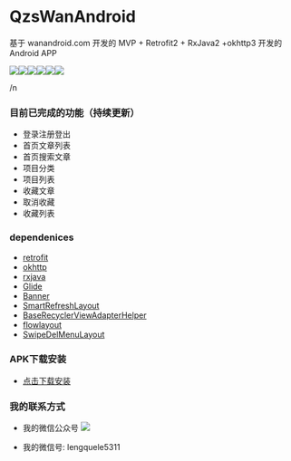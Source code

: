 # QzsWanAndroid
基于 wanandroid.com 开发的 MVP + Retrofit2 + RxJava2 +okhttp3 开发的 Android APP

![](https://github.com/javaexception/QzsWanAndroid/blob/master/gif/ic6.gif)![](https://github.com/javaexception/QzsWanAndroid/blob/master/gif/ic11.jpg)![](https://github.com/javaexception/QzsWanAndroid/blob/master/gif/ic2.jpg)![](https://github.com/javaexception/QzsWanAndroid/blob/master/gif/ic3.jpg)![](https://github.com/javaexception/QzsWanAndroid/blob/master/gif/ic4.jpg)![](https://github.com/javaexception/QzsWanAndroid/blob/master/gif/ic5.jpg)

/n
### 目前已完成的功能（持续更新）

- 登录注册登出
- 首页文章列表
- 首页搜索文章
- 项目分类
- 项目列表
- 收藏文章
- 取消收藏
- 收藏列表

### dependenices

- [retrofit](https://github.com/square/retrofit)
- [okhttp](https://github.com/square/okhttp)
- [rxjava](https://github.com/ReactiveX/RxJava)
- [Glide](https://github.com/bumptech/glide)
- [Banner](https://github.com/youth5201314/banner)
- [SmartRefreshLayout](https://github.com/scwang90/SmartRefreshLayout)
- [BaseRecyclerViewAdapterHelper](https://github.com/CymChad/BaseRecyclerViewAdapterHelper)
- [flowlayout](https://github.com/hongyangAndroid/FlowLayout)
- [SwipeDelMenuLayout](https://github.com/mcxtzhang/SwipeDelMenuLayout)

### APK下载安装

- [点击下载安装](https://www.pgyer.com/pxdM)

### 我的联系方式

  - 我的微信公众号
  ![](https://github.com/javaexception/QzsWanAndroid/blob/master/gif/ic_me.jpg)


  - 我的微信号: lengquele5311
  
  
  

